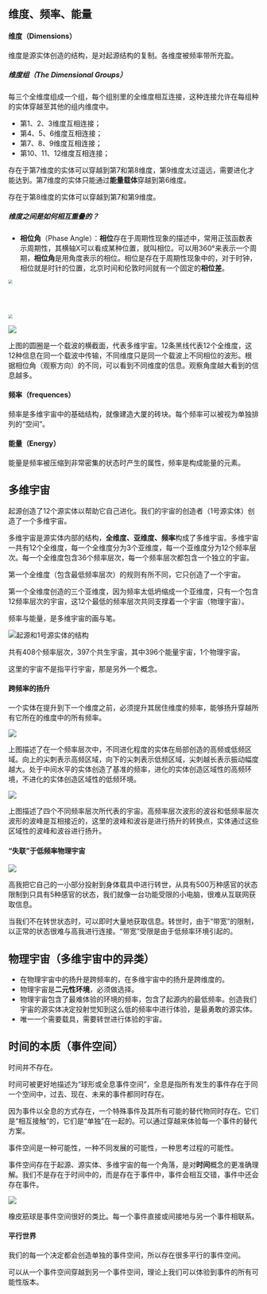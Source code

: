 ## 维度、频率、能量

#### 维度（Dimensions）

维度是源实体创造的结构，是对起源结构的复制。各维度被频率带所充盈。

##### 维度组（The Dimensional Groups）

每三个全维度组成一个组，每个组别里的全维度相互连接，这种连接允许在每组种的实体穿越至其他的组内维度中。

- 第1、2、3维度互相连接；
- 第4、5、6维度互相连接；
- 第7、8、9维度互相连接；
- 第10、11、12维度互相连接；

存在于第7维度的实体可以穿越到第7和第8维度，第9维度太过遥远，需要进化才能达到。第7维度的实体只能通过**能量载体**穿越到第6维度。

存在于第8维度的实体可以穿越到第7和第9维度。

##### 维度之间是如何相互重叠的？

- **相位角**（Phase Angle）：**相位**存在于周期性现象的描述中，常用正弦函数表示周期性，其横轴X可以看成某种位置，就叫相位。可以用360°来表示一个周期，**相位角**是用角度表示的相位。相位是存在于周期性现象中的，对于时钟，相位就是时针的位置，北京时间和伦敦时间就有一个固定的**相位差**。

<img src="img/s2-023.png"  style="zoom: 50%;" />

<br><br>

<img src="img/s2-024.png"  style="zoom: 50%;" />

![](img/s2-025.png)

上图的圆圈是一个载波的横截面，代表多维宇宙。12条黑线代表12个全维度，这12种信息在同一个载波中传输，不同维度只是同一个载波上不同相位的波形。根据相位角（观察方向）的不同，可以看到不同维度的信息。观察角度越大看到的信息越多。

#### 频率（frequences）

频率是多维宇宙中的基础结构，就像建造大厦的砖块。每个频率可以被视为单独排列的“空间”。

#### 能量（Energy）

能量是频率被压缩到非常密集的状态时产生的属性，频率是构成能量的元素。

## 多维宇宙

起源创造了12个源实体以帮助它自己进化。我们的宇宙的创造者（1号源实体）创造了一个多维宇宙。

多维宇宙是源实体内部的结构，**全维度、亚维度、频率**构成了多维宇宙。多维宇宙一共有12个全维度，每一个全维度分为3个亚维度，每一个亚维度分为12个频率层次。每一个全维度包含36个频率层次，每一个频率层次都包含一个独立的宇宙。

第一个全维度（包含最低频率层次）的规则有所不同，它只创造了一个宇宙。

第一个全维度创造的三个亚维度，因为频率太低坍缩成一个亚维度，只有一个包含12频率层次的宇宙，这12个最低的频率层次共同支撑着一个宇宙（物理宇宙）。

频率与能量，是多维宇宙的画与笔。

![起源和1号源实体的结构](img/s2-026.png)

共有408个频率层次，397个共生宇宙，其中396个能量宇宙，1个物理宇宙。

这里的宇宙不是指平行宇宙，那是另外一个概念。

#### 跨频率的扬升

一个实体在提升到下一个维度之前，必须提升其居住维度的频率，能够扬升穿越所有它所在的维度中的所有频率。

![](img/s2-027.png)

上图描述了在一个频率层次中，不同进化程度的实体在局部创造的高频或低频区域。向上的尖刺表示高频区域，向下的尖刺表示低频区域，尖刺越长表示振动幅度越大。处于中间水平的实体创造了基准的频率，进化的实体创造区域性的高频环境，不进化的实体创造区域性的低频环境。

![](himg/s2-028.png)

上图描述了四个不同频率层次所代表的宇宙。高频率层次波形的波谷和低频率层次波形的波峰是互相接近的，这里的波峰和波谷是进行扬升的转换点，实体通过这些区域性的波峰和波谷进行扬升。

#### “失联”于低频率物理宇宙

![](img/s2-029.png)

高我把它自己的一小部分投射到身体载具中进行转世，从具有500万种感官的状态限制到只具有5种感官的状态，我们就像一台功能受限的小电脑，很难从互联网获取信息。

当我们不在转世状态时，可以即时大量地获取信息。转世时，由于“带宽”的限制，以正常的状态很难与高我进行连接。“带宽”受限是由于低频率环境引起的。

## 物理宇宙（多维宇宙中的异类）

- 在物理宇宙中的扬升是跨频率的，在多维宇宙中的扬升是跨维度的。
- 物理宇宙是**二元性环境**，必须做选择。
- 物理宇宙包含了最难体验的环境的频率，包含了起源内的最低频率。创造我们宇宙的源实体决定投射觉知到这么低的频率中进行体验，是最勇敢的源实体。
- 唯一一个需要载具，需要转世进行体验的宇宙。


## 时间的本质（事件空间）

时间并不存在。

时间可被更好地描述为“球形或全息事件空间”，全息是指所有发生的事件存在于同一个空间中，过去、现在、未来的事件都同时存在。

因为事件以全息的方式存在，一个特殊事件及其所有可能的替代物同时存在。它们是“相互接触”的，它们是“单独”在一起的。可以通过穿越来体验每一个事件的替代方案。

事件空间是一种可能性，一种不同发展的可能性，一种思考过程的可能性。

事件空间存在于起源、源实体、多维宇宙的每一个角落，是对**时间**概念的更准确理解。我们不是存在于时间中的，而是存在于事件中，事件会相互交错，事件中还会存在事件。

![](img/s2-030.png)

橡皮筋球是事件空间很好的类比。每一个事件直接或间接地与另一个事件相联系。

#### 平行世界

我们的每一个决定都会创造单独的事件空间，所以存在很多平行的事件空间。

可以从一个事件空间穿越到另一个事件空间，理论上我们可以体验到事件的所有可能性版本。